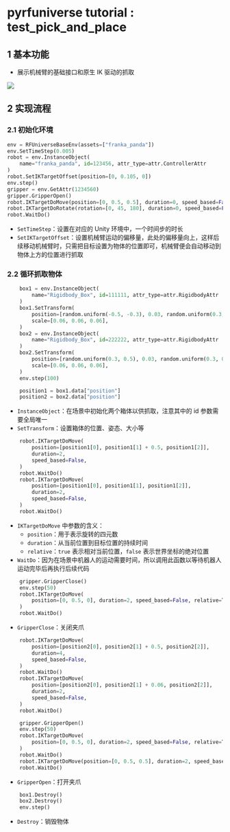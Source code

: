 # pyrfuniverse tutorial : test_pick_and_place

## 1 基本功能

- 展示机械臂的基础接口和原生 IK 驱动的抓取

<img src="../Image/pick_place.gif">

## 2 实现流程

### 2.1 初始化环境

```python
env = RFUniverseBaseEnv(assets=["franka_panda"])
env.SetTimeStep(0.005)
robot = env.InstanceObject(
    name="franka_panda", id=123456, attr_type=attr.ControllerAttr
)
robot.SetIKTargetOffset(position=[0, 0.105, 0])
env.step()
gripper = env.GetAttr(1234560)
gripper.GripperOpen()
robot.IKTargetDoMove(position=[0, 0.5, 0.5], duration=0, speed_based=False)
robot.IKTargetDoRotate(rotation=[0, 45, 180], duration=0, speed_based=False)
robot.WaitDo()
```

- `SetTimeStep`：设置在对应的 Unity 环境中，一个时间步的时长
- `SetIKTargetOffset`：设置机械臂运动的偏移量，此处的偏移量向上，这样后续移动机械臂时，只需把目标设置为物体的位置即可，机械臂便会自动移动到物体上方的位置进行抓取

### 2.2 循环抓取物体

```python
    box1 = env.InstanceObject(
        name="Rigidbody_Box", id=111111, attr_type=attr.RigidbodyAttr
    )
    box1.SetTransform(
        position=[random.uniform(-0.5, -0.3), 0.03, random.uniform(0.3, 0.5)],
        scale=[0.06, 0.06, 0.06],
    )
    box2 = env.InstanceObject(
        name="Rigidbody_Box", id=222222, attr_type=attr.RigidbodyAttr
    )
    box2.SetTransform(
        position=[random.uniform(0.3, 0.5), 0.03, random.uniform(0.3, 0.5)],
        scale=[0.06, 0.06, 0.06],
    )
    env.step(100)

    position1 = box1.data["position"]
    position2 = box2.data["position"]
```

- `InstanceObject`：在场景中初始化两个箱体以供抓取，注意其中的 id 参数需要全局唯一
- `SetTransform`：设置箱体的位置、姿态、大小等

```python
    robot.IKTargetDoMove(
        position=[position1[0], position1[1] + 0.5, position1[2]],
        duration=2,
        speed_based=False,
    )
    robot.WaitDo()
    robot.IKTargetDoMove(
        position=[position1[0], position1[1], position1[2]],
        duration=2,
        speed_based=False,
    )
    robot.WaitDo()
```

- `IKTargetDoMove` 中参数的含义：
  - `position`：用于表示旋转的四元数
  - `duration`：从当前位置到目标位置的持续时间
  - `relative`：`true` 表示相对当前位置，`false` 表示世界坐标的绝对位置
- `WaitDo`：因为在场景中机器人的运动需要时间，所以调用此函数以等待机器人运动完毕后再执行后续代码

```python
    gripper.GripperClose()
    env.step(50)
    robot.IKTargetDoMove(
        position=[0, 0.5, 0], duration=2, speed_based=False, relative=True
    )
    robot.WaitDo()
```

- `GripperClose`：关闭夹爪

```python
    robot.IKTargetDoMove(
        position=[position2[0], position2[1] + 0.5, position2[2]],
        duration=4,
        speed_based=False,
    )
    robot.WaitDo()
    robot.IKTargetDoMove(
        position=[position2[0], position2[1] + 0.06, position2[2]],
        duration=2,
        speed_based=False,
    )
    robot.WaitDo()
```

```python
    gripper.GripperOpen()
    env.step(50)
    robot.IKTargetDoMove(
        position=[0, 0.5, 0], duration=2, speed_based=False, relative=True
    )
    robot.WaitDo()
    robot.IKTargetDoMove(position=[0, 0.5, 0.5], duration=2, speed_based=False)
    robot.WaitDo()
```

- `GripperOpen`：打开夹爪

```python
    box1.Destroy()
    box2.Destroy()
    env.step()
```

- `Destroy`：销毁物体
